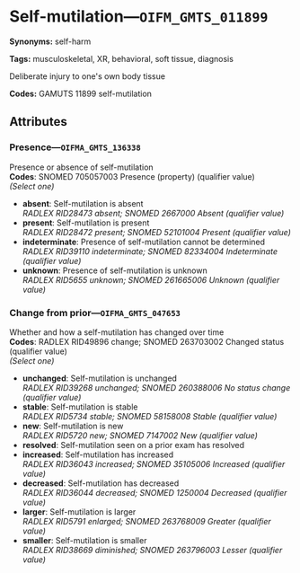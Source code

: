 # Self-mutilation—`OIFM_GMTS_011899`

**Synonyms:** self-harm

**Tags:** musculoskeletal, XR, behavioral, soft tissue, diagnosis

Deliberate injury to one's own body tissue

**Codes:** GAMUTS 11899 self-mutilation

## Attributes

### Presence—`OIFMA_GMTS_136338`

Presence or absence of self-mutilation  
**Codes**: SNOMED 705057003 Presence (property) (qualifier value)  
*(Select one)*

- **absent**: Self-mutilation is absent  
_RADLEX RID28473 absent; SNOMED 2667000 Absent (qualifier value)_
- **present**: Self-mutilation is present  
_RADLEX RID28472 present; SNOMED 52101004 Present (qualifier value)_
- **indeterminate**: Presence of self-mutilation cannot be determined  
_RADLEX RID39110 indeterminate; SNOMED 82334004 Indeterminate (qualifier value)_
- **unknown**: Presence of self-mutilation is unknown  
_RADLEX RID5655 unknown; SNOMED 261665006 Unknown (qualifier value)_

### Change from prior—`OIFMA_GMTS_047653`

Whether and how a self-mutilation has changed over time  
**Codes**: RADLEX RID49896 change; SNOMED 263703002 Changed status (qualifier value)  
*(Select one)*

- **unchanged**: Self-mutilation is unchanged  
_RADLEX RID39268 unchanged; SNOMED 260388006 No status change (qualifier value)_
- **stable**: Self-mutilation is stable  
_RADLEX RID5734 stable; SNOMED 58158008 Stable (qualifier value)_
- **new**: Self-mutilation is new  
_RADLEX RID5720 new; SNOMED 7147002 New (qualifier value)_
- **resolved**: Self-mutilation seen on a prior exam has resolved  
- **increased**: Self-mutilation has increased  
_RADLEX RID36043 increased; SNOMED 35105006 Increased (qualifier value)_
- **decreased**: Self-mutilation has decreased  
_RADLEX RID36044 decreased; SNOMED 1250004 Decreased (qualifier value)_
- **larger**: Self-mutilation is larger  
_RADLEX RID5791 enlarged; SNOMED 263768009 Greater (qualifier value)_
- **smaller**: Self-mutilation is smaller  
_RADLEX RID38669 diminished; SNOMED 263796003 Lesser (qualifier value)_